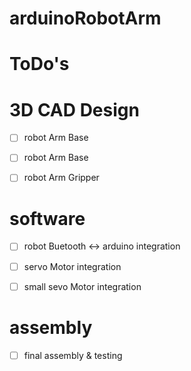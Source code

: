 # arduinoRobotArm
# ToDo's

# 3D CAD Design
- [ ] robot Arm Base
- [ ] robot Arm Base
- [ ] robot Arm Gripper

      
# software
- [ ] robot Buetooth <-> arduino integration
- [ ] servo Motor integration
- [ ] small sevo Motor integration

      
# assembly
- [ ] final assembly & testing
